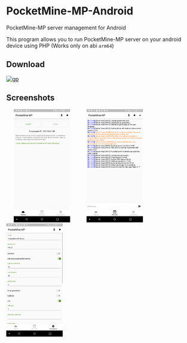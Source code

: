 # PocketMine-MP-Android
PocketMine-MP server management for Android

This program allows you to run PocketMine-MP server on your android device using PHP (Works only on abi `arm64`)

## Download
[![gp](https://play.google.com/intl/en_us/badges/images/badge_new.png)](https://play.google.com/store/apps/details?id=io.scer.pocketmine)

## Screenshots
<p float="left">
    <img src='./media/control.png' width="30%" hspace="20">
    <img src='./media/console.png' width="30%" hspace="20">
    <img src='./media/settings.png' width="30%">
</p>